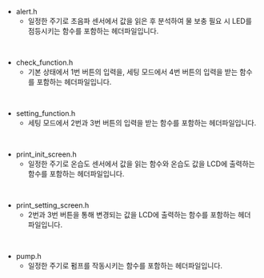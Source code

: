 + alert.h
  + 일정한 주기로 초음파 센서에서 값을 읽은 후 분석하여 물 보충 필요 시 LED를 점등시키는 함수를 포함하는 헤더파일입니다.

<br>

+ check_function.h
  + 기본 상태에서 1번 버튼의 입력을, 세팅 모드에서 4번 버튼의 입력을 받는 함수를 포함하는 헤더파일입니다.

<br>

+ setting_function.h
  + 세팅 모드에서 2번과 3번 버튼의 입력을 받는 함수를 포함하는 헤더파일입니다.

<br>

+ print_init_screen.h
  + 일정한 주기로 온습도 센서에서 값을 읽는 함수와 온습도 값을 LCD에 출력하는 함수를 포함하는 헤더파일입니다.
    
<br>

+ print_setting_screen.h
  + 2번과 3번 버튼을 통해 변경되는 값을 LCD에 출력하는 함수를 포함하는 헤더파일입니다.
 
<br>

+ pump.h
  + 일정한 주기로 펌프를 작동시키는 함수를 포함하는 헤더파일입니다.
 
